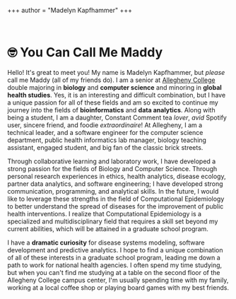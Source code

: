 +++
author = "Madelyn Kapfhammer"
+++

<br />

# :nerd_face: You Can Call Me Maddy

Hello! It's great to meet you! My name is Madelyn Kapfhammer, but _please_ call me Maddy (all of my friends do). I am a senior at [Allegheny College](https://allegheny.edu/) double majoring in **biology** and **computer science** and minoring in **global health studies**. Yes, it is an interesting and difficult combination, but I have a unique passion for all of these fields and am so excited to continue my journey into the fields of **bioinformatics** and **data analytics**. Along with being a student, I am a daughter, Constant Comment tea _lover_, _avid_ Spotify user, sincere friend, and foodie _extraordinaire_! At Allegheny, I am a technical leader, and a software engineer for the computer science department, public health informatics lab manager, biology teaching assistant, engaged student, and big fan of the classic brick streets.

Through collaborative learning and laboratory work, I have developed a strong passion for the fields of Biology and Computer Science. Through personal research experiences in ethics, health analytics, disease ecology, partner data analytics, and software engineering; I have developed strong communication, programming, and analytical skills. In the future, I would like to leverage these strengths in the field of Computational Epidemiology to better understand the spread of diseases for the improvement of public health interventions. I realize that Computational Epidemiology is a specialized and multidisciplinary field that requires a skill set beyond my current abilities, which will be attained in a graduate school program.

I have a **dramatic curiosity** for disease systems modeling, software development and predictive analytics. I hope to find a unique combination of all of these interests in a graduate school program, leading me down a path to work for national health agencies. I often spend my time studying, but when you can't find me studying at a table on the second floor of the Allegheny College campus center, I'm usually spending time with my family, working at a local coffee shop or playing board games with my best friends.
